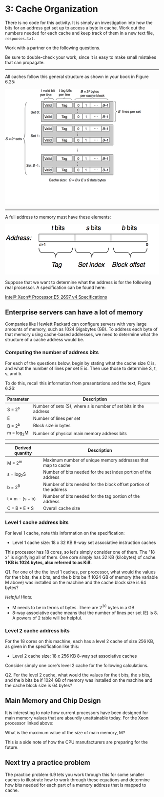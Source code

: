# 3: Cache Organization

There is no code for this activity. It is simply an investigation into how the bits for an address get set up to access a byte in cache. Work out the numbers needed for each cache and keep track of them in a new text file, `responses.txt`.

Work with a partner on the following questions.

Be sure to double-check your work, since it is easy to make small mistakes that can propagate.

--------------

All caches follow this general structure as shown in your book in Figure 6.25:


![Overall cache structure](./img/6.25cacheorg.png)

--------------


A full address to memory must have these elements:


![Cache address elements](./img/6.25physaddr.png)


Suppose that we want to determine what the address is for the following real processor. A specification can be found here:

[Intel® Xeon® Processor E5-2697 v4 Specifications](http://www.cpu-world.com/CPUs/Xeon/Intel-Xeon%20E5-2697%20v4.html)

## Enterprise servers can have a lot of memory

Companies like Hewlett Packard can configure servers with very large amounts of memory, such as 1024 Gigabytes (GB). To address each byte of that memory using cache-based addresses, we need to determine what the structure of a cache address would be. 

### Computing the number of address bits

For each of the questions below, begin by stating what the cache size C is, and what the number of lines per set E is. Then use those to determine S, t, s, and b.

To do this, recall this information from presentations and the text, Figure 6.26:

| Parameter            | Description                                 |
|----------------------|---------------------------------------------|
| S = 2<sup>s</sup>    | Number of sets (S), where s is number of set bits in the address                              |
| E                    | Number of lines per set                     |
| B = 2<sup>b</sup>    | Block size in bytes                         |
| m = log<sub>2</sub>M | Number of physical main memory address bits |
|                      |                                             |

| Derived quantity     | Description                                                       |
|----------------------|-------------------------------------------------------------------|
| M = 2<sup>m</sup>    | Maximum number of unique memory addresses that map to cache              |
| s = log<sub>2</sub>S | Number of bits needed for the set index portion of the address    |
| b = 2<sup>B</sup>    | Number of bits needed for the block offset portion of the address |
| t = m - (s + b)      | Number of bits needed for the tag portion of the address          |
| C = B * E * S        | Overall cache size                                                |

### Level 1 cache address bits 
For level 1 cache, note this information on the specification:

- Level 1 cache size:  18 x 32 KB 8-way set associative instruction caches

This processor has 18 cores, so let's simply consider one of them. The "18 x" is signifying all of them. One core simply has 32 KB (kilobytes) of cache. **1 KB is 1024 bytes, also referred to as KiB**.

Q1. For one of the the level 1 caches, per processor, what would the values for the t bits, the s bits, and the b bits be if 1024 GB of memory (the variable M above) was installed on the machine and the cache block size is 64 bytes? 

*Helpful Hints:* 
* M needs to be in terms of bytes. There are 2<sup>30</sup> bytes in a GB.
* 8-way associative cache means that the number of lines per set (E) is 8. A powers of 2 table will be helpful.

### Level 2 cache address bits 

For the 18 cores on this machine, each has a level 2 cache of size 256 KB, as given in the specification like this:

- Level 2 cache size: 	18 x 256 KB 8-way set associative caches

Consider simply one core's level 2 cache for the following calculations.

Q2. For the level 2 cache, what would the values for the t bits, the s bits, and the b bits be if 1024 GB of memory was installed on the machine and the cache block size is 64 bytes?


## Main Memory and Chip Design

It is interesting to note how current processors have been designed for main memory values that are absurdly unattainable today. For the Xeon processor linked above:

What is the maximum value of the size of main memory, M?

This is a side note of how the CPU manufacturers are preparing for the future.

## Next try a practice problem

The practice problem 6.9 lets you work through this for some smaller caches to illustrate how to work through these equations and determine how bits needed for each part of a memory address that is mapped to cache.
